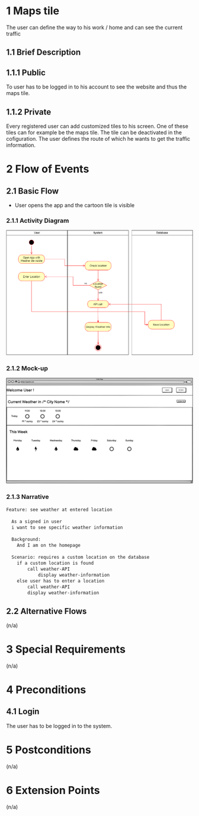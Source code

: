 # 1 Maps tile

The user can define the way to his work / home and can see the current traffic

## 1.1 Brief Description

## 1.1.1 Public

To user has to be logged in to his account to see the website and thus the maps tile.

## 1.1.2 Private

Every registered user can add customized tiles to his screen. One of these tiles can for example be the maps tile. 
The tile can be deactivated in the cofiguration. The user defines the route of which he wants to get the traffic information. 

# 2 Flow of Events

## 2.1 Basic Flow

- User opens the app and the cartoon tile is visible


### 2.1.1 Activity Diagram

![Organization Application Activity Diagram](../activityDiagram/ActivityDiagram-DisplayWeatherInfo.drawio.png)

### 2.1.2 Mock-up

![Mockup See Weather](https://github.com/papatohu/docs/blob/main/mockups/SeeWeather.png)

<!--
![Create Operation Form Wireframe](../Pictures/Wireframes/CreateOperation.png)
-->

### 2.1.3 Narrative

```gherkin
Feature: see weather at entered location

  As a signed in user
  i want to see specific weather information

  Background:
    And I am on the homepage

  Scenario: requires a custom location on the database
    if a custom location is found
        call weather-API
            display weather-information
    else user has to enter a location
        call weather-API
        display weather-information
```

## 2.2 Alternative Flows

(n/a)

# 3 Special Requirements

(n/a)

# 4 Preconditions

## 4.1 Login

The user has to be logged in to the system.

# 5 Postconditions

(n/a)

# 6 Extension Points

(n/a)
